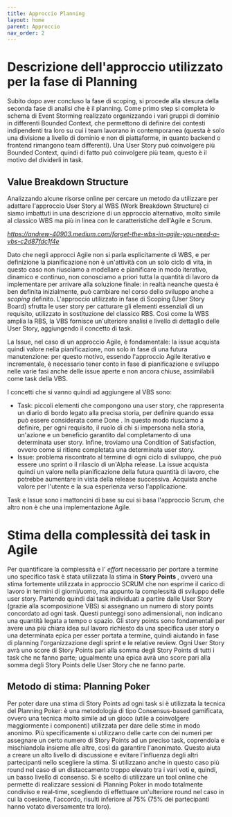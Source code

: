 ```yaml
---
title: Approccio Planning
layout: home
parent: Approccio
nav_order: 2
---
```

# Descrizione dell'approccio utilizzato per la fase di Planning
Subito dopo aver concluso la fase di scoping, si procede alla stesura della seconda fase di analisi che è il planning. Come primo step si completa lo schema di Event Storming realizzato organizzando i vari gruppi di dominio in differenti Bounded Context, che permettono di definire dei contesti indipendenti tra loro su cui i team lavorano in contemporanea (questa è solo una divisione a livello di dominio e non di piattaforme, in quanto backend o frontend rimangono team differenti).
Una User Story può coinvolgere più Bounded Context, quindi di fatto può coinvolgere più team, questo è il motivo del dividerli in task.

## Value Breakdown Structure
Analizzando alcune risorse online per cercare un metodo da utilizzare per adattare l'approccio User Story al WBS (Work Breakdown Structure) ci siamo imbattuti in una descrizione di un approccio alternativo, molto simile al classico WBS ma più in linea con le caratteristiche dell'Agile e Scrum.

<a> <i> https://andrew-40903.medium.com/forget-the-wbs-in-agile-you-need-a-vbs-c2d87fdc1f4e </i> </a>

Dato che negli approcci Agile non si parla esplicitamente di WBS, e per definizione la pianificazione non è un'attività con un solo ciclo di vita, in questo caso non riusciamo a modellare e pianificare in modo iterativo, dinamico e continuo, non conosciamo a priori tutta la quantità di lavoro da implementare per arrivare alla soluzione finale: in realtà neanche questa è ben definita inizialmente, può cambiare nel corso dello sviluppo anche a <i> scoping </i> definito.
L'approccio utilizzato in fase di Scoping (User Story Board) sfrutta le user story per catturare gli elementi essenziali di un requisito, utilizzato in sostituzione del classico RBS.
Così come la WBS amplia la RBS, la VBS fornisce un'ulteriore analisi e livello di dettaglio delle User Story, aggiungendo il concetto di task.

La Issue, nel caso di un approccio Agile, è fondamentale: la issue acquista quindi valore nella pianificazione, non solo in fase di una futura manutenzione: per questo motivo, essendo l'approccio Agile iterativo e incrementale, è necessario tener conto in fase di pianificazione e sviluppo nelle varie fasi anche delle issue aperte e non ancora chiuse, assimilabili come task della VBS.

I concetti che si vanno quindi ad aggiungere al VBS sono:
- Task: piccoli elementi che compongono una user story, che rappresenta un diario di bordo legato alla precisa storia, per definire quando essa può essere considerata come <it> Done </it>.
In questo modo riusciamo a definire, per ogni requisito, il ruolo di chi si impersona nella storia, un'azione e un beneficio garantito dal completamento di una determinata user story. Infine, troviamo una Condition of Satisfaction, ovvero come si ritiene completata una determinata user story.
- Issue: problema riscontrato al termine di ogni ciclo di sviluppo, che può essere uno sprint o il rilascio di un'Alpha release. La issue acquista quindi un valore nella pianificazione della futura quantità di lavoro, che potrebbe aumentare in vista della release successiva. Acquista anche valore per l'utente e la sua esperienza verso l'applicazione.

Task e Issue sono i mattoncini di base su cui si basa l'approccio Scrum, che altro non è che una implementazione Agile.

# Stima della complessità dei task in Agile
Per quantificare la complessità e l'<i> effort </i> necessario per portare a termine uno specifico task è stata utilizzata la stima in <b> Story Points </b>, ovvero una stima fortemente utilizzata in approccio SCRUM che non esprime il carico di lavoro in termini di giorni/uomo, ma appunto la complessità di sviluppo delle user story. Partendo quindi dai task individuati a partire dalle User Story (grazie alla scomposizione VBS) si assegnano un numero di story points concordato ad ogni task. Questi punteggi sono adimensionali, non indicano una quantità legata a tempo o spazio. Gli story points sono fondamentali per avere una più chiara idea sul lavoro richiesto da una specifica user story o una determinata epica per esser portata a termine, quindi aiutando in fase di planning l'organizzazione degli sprint e le relative review.
Ogni User Story avrà uno score di Story Points pari alla somma degli Story Points di tutti i task che ne fanno parte; ugualmente una epica avrà uno score pari alla somma degli Story Points delle User Story che ne fanno parte.

## Metodo di stima: Planning Poker
Per poter dare una stima di Story Points ad ogni task si è utilizzata la tecnica del Planning Poker: è una metodologia di tipo Consensus-based gamificata, ovvero una tecnica molto simile ad un gioco (utile a coinvolgere maggiormente i componenti) utilizzata per dare delle stime in modo anonimo. Più specificamente si utilizzano delle carte con dei numeri per assegnare un certo numero di Story Points ad un preciso task, coprendola e mischiandola insieme alle altre, così da garantire l'anonimato. Questo aiuta a creare un alto livello di discussione e evitare l'influenza degli altri partecipanti nello scegliere la stima. Si utilizzano anche in questo caso più round nel caso di un distaccamento troppo elevato tra i vari voti e, quindi, un basso livello di consenso.
Si è scelto di utilizzare un tool online che permette di realizzare sessioni di Planning Poker in modo totalmente condiviso e real-time, scegliendo di effettuare un'ulteriore round nel caso in cui la coesione, l'accordo, risulti inferiore al 75% (75% dei partecipanti hanno votato diversamente tra loro).